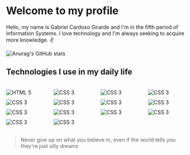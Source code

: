 # Welcome to my profile

Hello, my name is Gabriel Cardoso Girarde and I'm in the fifth period of Information Systems. I love technology and I'm always seeking to acquire more knowledge. ✌️

![Anurag's GitHub stats](https://github-readme-stats.vercel.app/api?username=GNobroga&show_icons=true&theme=dracula)

## Technologies I use in my daily life
<br/>
<div style="display: grid; grid-template-columns: repeat(auto-fit, minmax(100px, 1fr)); gap: 10px;">
    <img src="https://img.shields.io/badge/HTML5-E34F26?style=for-the-badge&logo=html5&logoColor=white" alt="HTML 5">
     <img src="https://img.shields.io/badge/CSS3-1572B6?style=for-the-badge&logo=css3&logoColor=white" alt="CSS 3">
     <img src="https://img.shields.io/badge/JavaScript-323330?style=for-the-badge&logo=javascript&logoColor=F7DF1E" alt="CSS 3">
     <img src="https://img.shields.io/badge/Node.js-43853D?style=for-the-badge&logo=node.js&logoColor=white" alt="CSS 3">
     <img src="https://img.shields.io/badge/TypeScript-007ACC?style=for-the-badge&logo=typescript&logoColor=white" alt="CSS 3">
     <img src="https://img.shields.io/badge/Sass-CC6699?style=for-the-badge&logo=sass&logoColor=white" alt="CSS 3">
     <img src="https://img.shields.io/badge/Python-14354C?style=for-the-badge&logo=python&logoColor=white" alt="CSS 3">
     <img src="https://img.shields.io/badge/Java-ED8B00?style=for-the-badge&logo=openjdk&logoColor=white" alt="CSS 3">
     <img src="https://img.shields.io/badge/Express.js-404D59?style=for-the-badge" alt="CSS 3">
     <img src="https://img.shields.io/badge/React-20232A?style=for-the-badge&logo=react&logoColor=61DAFB" alt="CSS 3">
     <img src="https://img.shields.io/badge/Angular-DD0031?style=for-the-badge&logo=angular&logoColor=white" alt="CSS 3">
     <img src="https://img.shields.io/badge/Bootstrap-563D7C?style=for-the-badge&logo=bootstrap&logoColor=white" alt="CSS 3">
     <img src="https://img.shields.io/badge/Spring-6DB33F?style=for-the-badge&logo=spring&logoColor=white" alt="CSS 3">
     <img src="https://img.shields.io/badge/PostgreSQL-316192?style=for-the-badge&logo=postgresql&logoColor=white
" alt="CSS 3">
</div>
<br/>

<blockquote>
    Never give up on what you believe in, even if the world tells you they're just silly dreams
</blockquote>
